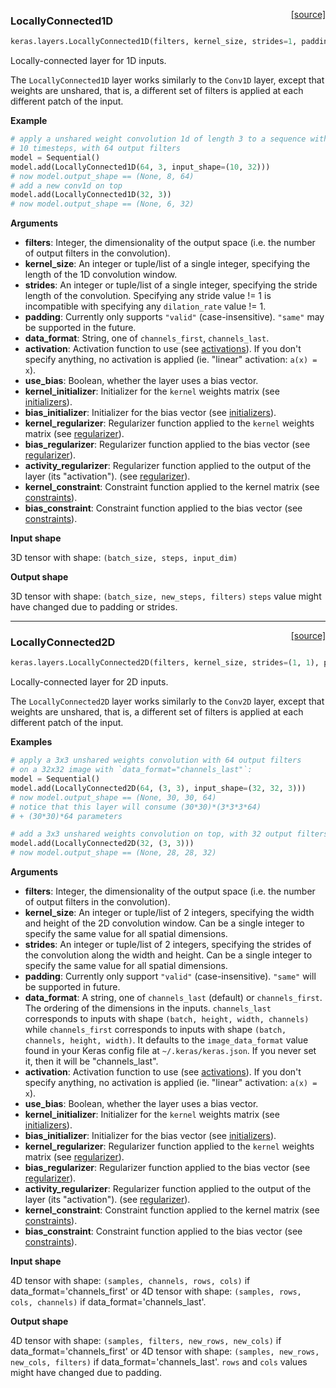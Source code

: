 <span style="float:right;">[[source]](https://github.com/keras-team/keras/blob/master/keras/layers/local.py#L19)</span>
### LocallyConnected1D

```python
keras.layers.LocallyConnected1D(filters, kernel_size, strides=1, padding='valid', data_format=None, activation=None, use_bias=True, kernel_initializer='glorot_uniform', bias_initializer='zeros', kernel_regularizer=None, bias_regularizer=None, activity_regularizer=None, kernel_constraint=None, bias_constraint=None)
```

Locally-connected layer for 1D inputs.

The `LocallyConnected1D` layer works similarly to
the `Conv1D` layer, except that weights are unshared,
that is, a different set of filters is applied at each different patch
of the input.

__Example__

```python
# apply a unshared weight convolution 1d of length 3 to a sequence with
# 10 timesteps, with 64 output filters
model = Sequential()
model.add(LocallyConnected1D(64, 3, input_shape=(10, 32)))
# now model.output_shape == (None, 8, 64)
# add a new conv1d on top
model.add(LocallyConnected1D(32, 3))
# now model.output_shape == (None, 6, 32)
```

__Arguments__

- __filters__: Integer, the dimensionality of the output space
    (i.e. the number of output filters in the convolution).
- __kernel_size__: An integer or tuple/list of a single integer,
    specifying the length of the 1D convolution window.
- __strides__: An integer or tuple/list of a single integer,
    specifying the stride length of the convolution.
    Specifying any stride value != 1 is incompatible with specifying
    any `dilation_rate` value != 1.
- __padding__: Currently only supports `"valid"` (case-insensitive).
    `"same"` may be supported in the future.
- __data_format__: String, one of `channels_first`, `channels_last`.
- __activation__: Activation function to use
    (see [activations](../activations.md)).
    If you don't specify anything, no activation is applied
    (ie. "linear" activation: `a(x) = x`).
- __use_bias__: Boolean, whether the layer uses a bias vector.
- __kernel_initializer__: Initializer for the `kernel` weights matrix
    (see [initializers](../initializers.md)).
- __bias_initializer__: Initializer for the bias vector
    (see [initializers](../initializers.md)).
- __kernel_regularizer__: Regularizer function applied to
    the `kernel` weights matrix
    (see [regularizer](../regularizers.md)).
- __bias_regularizer__: Regularizer function applied to the bias vector
    (see [regularizer](../regularizers.md)).
- __activity_regularizer__: Regularizer function applied to
    the output of the layer (its "activation").
    (see [regularizer](../regularizers.md)).
- __kernel_constraint__: Constraint function applied to the kernel matrix
    (see [constraints](../constraints.md)).
- __bias_constraint__: Constraint function applied to the bias vector
    (see [constraints](../constraints.md)).

__Input shape__

3D tensor with shape: `(batch_size, steps, input_dim)`

__Output shape__

3D tensor with shape: `(batch_size, new_steps, filters)`
`steps` value might have changed due to padding or strides.
    
----

<span style="float:right;">[[source]](https://github.com/keras-team/keras/blob/master/keras/layers/local.py#L183)</span>
### LocallyConnected2D

```python
keras.layers.LocallyConnected2D(filters, kernel_size, strides=(1, 1), padding='valid', data_format=None, activation=None, use_bias=True, kernel_initializer='glorot_uniform', bias_initializer='zeros', kernel_regularizer=None, bias_regularizer=None, activity_regularizer=None, kernel_constraint=None, bias_constraint=None)
```

Locally-connected layer for 2D inputs.

The `LocallyConnected2D` layer works similarly
to the `Conv2D` layer, except that weights are unshared,
that is, a different set of filters is applied at each
different patch of the input.

__Examples__

```python
# apply a 3x3 unshared weights convolution with 64 output filters
# on a 32x32 image with `data_format="channels_last"`:
model = Sequential()
model.add(LocallyConnected2D(64, (3, 3), input_shape=(32, 32, 3)))
# now model.output_shape == (None, 30, 30, 64)
# notice that this layer will consume (30*30)*(3*3*3*64)
# + (30*30)*64 parameters

# add a 3x3 unshared weights convolution on top, with 32 output filters:
model.add(LocallyConnected2D(32, (3, 3)))
# now model.output_shape == (None, 28, 28, 32)
```

__Arguments__

- __filters__: Integer, the dimensionality of the output space
    (i.e. the number of output filters in the convolution).
- __kernel_size__: An integer or tuple/list of 2 integers, specifying the
    width and height of the 2D convolution window.
    Can be a single integer to specify the same value for
    all spatial dimensions.
- __strides__: An integer or tuple/list of 2 integers,
    specifying the strides of the convolution along the width and height.
    Can be a single integer to specify the same value for
    all spatial dimensions.
- __padding__: Currently only support `"valid"` (case-insensitive).
    `"same"` will be supported in future.
- __data_format__: A string,
    one of `channels_last` (default) or `channels_first`.
    The ordering of the dimensions in the inputs.
    `channels_last` corresponds to inputs with shape
    `(batch, height, width, channels)` while `channels_first`
    corresponds to inputs with shape
    `(batch, channels, height, width)`.
    It defaults to the `image_data_format` value found in your
    Keras config file at `~/.keras/keras.json`.
    If you never set it, then it will be "channels_last".
- __activation__: Activation function to use
    (see [activations](../activations.md)).
    If you don't specify anything, no activation is applied
    (ie. "linear" activation: `a(x) = x`).
- __use_bias__: Boolean, whether the layer uses a bias vector.
- __kernel_initializer__: Initializer for the `kernel` weights matrix
    (see [initializers](../initializers.md)).
- __bias_initializer__: Initializer for the bias vector
    (see [initializers](../initializers.md)).
- __kernel_regularizer__: Regularizer function applied to
    the `kernel` weights matrix
    (see [regularizer](../regularizers.md)).
- __bias_regularizer__: Regularizer function applied to the bias vector
    (see [regularizer](../regularizers.md)).
- __activity_regularizer__: Regularizer function applied to
    the output of the layer (its "activation").
    (see [regularizer](../regularizers.md)).
- __kernel_constraint__: Constraint function applied to the kernel matrix
    (see [constraints](../constraints.md)).
- __bias_constraint__: Constraint function applied to the bias vector
    (see [constraints](../constraints.md)).

__Input shape__

4D tensor with shape:
`(samples, channels, rows, cols)` if data_format='channels_first'
or 4D tensor with shape:
`(samples, rows, cols, channels)` if data_format='channels_last'.

__Output shape__

4D tensor with shape:
`(samples, filters, new_rows, new_cols)` if data_format='channels_first'
or 4D tensor with shape:
`(samples, new_rows, new_cols, filters)` if data_format='channels_last'.
`rows` and `cols` values might have changed due to padding.
    